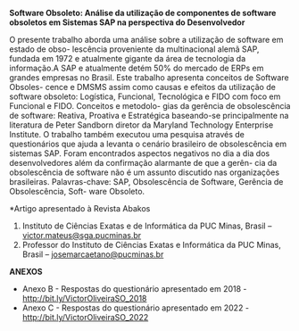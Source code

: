 **Software Obsoleto: Análise da utilização de componentes de software obsoletos em Sistemas SAP na perspectiva do Desenvolvedor**

O presente trabalho aborda uma análise sobre a utilização de software em estado de obso-
lescência proveniente da multinacional alemã SAP, fundada em 1972 e atualmente gigante
da área de tecnologia da informação.A SAP e atualmente detém 50% do mercado de ERPs
em grandes empresas no Brasil. Este trabalho apresenta conceitos de Software Obsoles-
cence e DMSMS assim como causas e efeitos da utilização de software obsoleto: Logística,
Funcional, Tecnológica e FIDO com foco em Funcional e FIDO. Conceitos e metodolo-
gias da gerência de obsolescência de software: Reativa, Proativa e Estratégica baseando-se
principalmente na literatura de Peter Sandborn diretor da Maryland Technology Enterprise
Institute. O trabalho também executou uma pesquisa através de questionários que ajuda a
levanta o cenário brasileiro de obsolescência em sistemas SAP. Foram encontrados aspectos
negativos no dia a dia dos desenvolvedores além da confirmação alarmante de que a gerên-
cia da obsolescência de software não é um assunto discutido nas organizações brasileiras.
Palavras-chave: SAP, Obsolescência de Software, Gerência de Obsolescência, Soft-
ware Obsoleto.

*Artigo apresentado à Revista Abakos

1. Instituto de Ciências Exatas e de Informática da PUC Minas, Brasil – victor.mateus@sga.pucminas.br
2. Professor do Instituto de Ciências Exatas e Informática da PUC Minas, Brasil – josemarcaetano@pucminas.br

**ANEXOS**

- Anexo B - Respostas do questionário apresentado em 2018 - http://bit.ly/VictorOliveiraSO_2018
- Anexo C - Respostas do questionário apresentado em 2022 - http://bit.ly/VictorOliveiraSO_2022
